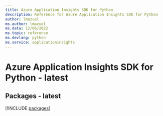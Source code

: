 ```yaml
---
title: Azure Application Insights SDK for Python
description: Reference for Azure Application Insights SDK for Python
author: lmazuel
ms.author: lmazuel
ms.data: 12/06/2022
ms.topic: reference
ms.devlang: python
ms.service: applicationinsights
---
```

# Azure Application Insights SDK for Python - latest
## Packages - latest
[!INCLUDE [packages](application-insights-index.md)]